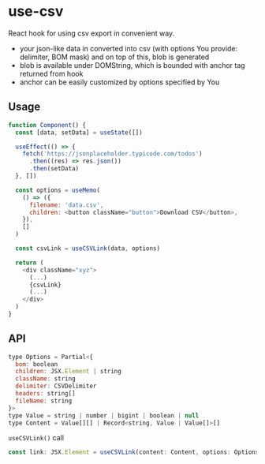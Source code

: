 # use-csv

React hook for using csv export in convenient way.

- your json-like data in converted into csv (with options You provide: delimiter, BOM mask) and on top of this, blob is generated
- blob is available under DOMString, which is bounded with anchor tag returned from hook
- anchor can be easily customized by options specified by You

## Usage

```js
function Component() {
  const [data, setData] = useState([])

  useEffect(() => {
    fetch('https://jsonplaceholder.typicode.com/todos')
      .then((res) => res.json())
      .then(setData)
  }, [])

  const options = useMemo(
    () => ({
      filename: 'data.csv',
      children: <button className="button">Download CSV</button>,
    }),
    []
  )

  const csvLink = useCSVLink(data, options)

  return (
    <div className="xyz">
      (...)
      {csvLink}
      (...)
    </div>
  )
}
```

## API

```js
type Options = Partial<{
  bom: boolean
  children: JSX.Element | string
  className: string
  delimiter: CSVDelimiter
  headers: string[]
  fileName: string
}>
type Value = string | number | bigint | boolean | null
type Content = Value[][] | Record<string, Value | Value[]>[]

```

`useCSVLink()` call

```js
const link: JSX.Element = useCSVLink(content: Content, options: Options)

```
